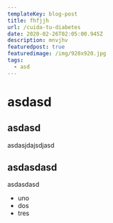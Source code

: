 ```yaml
---
templateKey: blog-post
title: fhfjjh
url: /cuida-tu-diabetes
date: 2020-02-26T02:05:00.945Z
description: mnvjhv
featuredpost: true
featuredimage: /img/920x920.jpg
tags:
  - asd
---
```

# asdasd

## asdasd

asdasjdajsdjasd

## asdasdasd

asdasdasd

* uno
* dos
* tres
